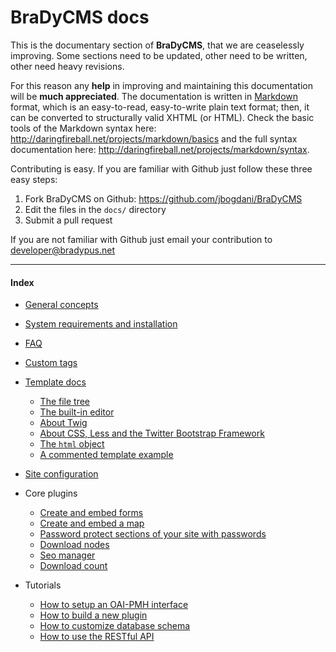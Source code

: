 # BraDyCMS docs


This is the documentary section of **BraDyCMS**, that we are ceaselessly improving.
Some sections need to be updated, other need to be written, other need heavy revisions.

For this reason any **help** in improving and maintaining this documentation will be **much appreciated**.
The documentation is written in [Markdown](http://daringfireball.net/projects/markdown/) format, which is
an easy-to-read, easy-to-write plain text format; then, it can be converted to structurally valid XHTML (or HTML).
Check the basic tools of the Markdown syntax here: http://daringfireball.net/projects/markdown/basics and
the full syntax documentation here: http://daringfireball.net/projects/markdown/syntax.

Contributing is easy. If you are familiar with Github just follow these three easy steps:
1. Fork BraDyCMS on Github: https://github.com/jbogdani/BraDyCMS
2. Edit the files in the `docs/` directory
3. Submit a pull request

If you are not familiar with Github just email your contribution to [developer@bradypus.net](mailto:developer@bradypus.net)

---

#### Index
- [General concepts](general)
- [System requirements and installation](install)
- [FAQ](faq)
- [Custom tags](customtags)
- [Template docs](tmpl_index)
  - [The file tree](tmpl_files)
  - [The built-in editor](tmpl_editor)
  - [About Twig](tmpl_twig)
  - [About CSS, Less and the Twitter Bootstrap Framework](tmpl_less)
  - [The `html` object](tmpl_html)
  - [A commented template example](tmpl_example)
- [Site configuration](cfg)

- Core plugins
  - [Create and embed forms](userform)
  - [Create and embed a map](usermap)
  - [Password protect sections of your site with passwords](protectedtags)
  <!-- TODO -->
  - [Download nodes](downloads)
  - [Seo manager](seo)
  <!-- TODO -->
  - [Download count](downloadcount)

- Tutorials
  - [How to setup an OAI-PMH interface](oai)
  - [How to build a new plugin](customplugin)
  - [How to customize database schema](customfields)
  - [How to use the RESTful API](api)
